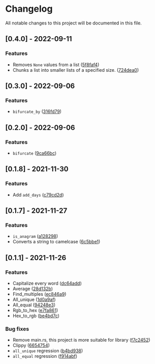 # Changelog

All notable changes to this project will be documented in this file.

## [0.4.0] - 2022-09-11

### Features

- Removes `None` values from a list ([5f8faf4](5f8faf44e403935280c370a94829715054888d0e))
- Chunks a list into smaller lists of a specified size. ([724dea0](724dea073b7e5fc74a8498a2af3fc517114437ad))

## [0.3.0] - 2022-09-06

### Features

- `bifurcate_by` ([316fd79](316fd79e89f3759083a1bb2c5f797727b0e9bf91))

## [0.2.0] - 2022-09-06

### Features

- `bifurcate` ([9ca66bc](9ca66bc747ee7af6e4d5ca227187e96d7e8f084b))

## [0.1.8] - 2021-11-30

### Features

- Add `add_days` ([c79cd2d](c79cd2d6b8c9a4976e84f853e7bfd459e58ae761))

## [0.1.7] - 2021-11-27

### Features

- `is_anagram` ([a128298](a128298ea407a16d5f974ddf03d9f950b0af7c49))
- Converts a string to camelcase ([6c5bbe1](6c5bbe10da11fc87491e95c7afc1e98825f8edd1))

## [0.1.1] - 2021-11-26

### Features

- Capitalize every word ([dc64add](dc64add2662ba89ab654696107293ebce5c4d118))
- Average ([28d132b](28d132bbcf3ea6b5685f07d3b0fe28295e30b13e))
- Find_multiples ([ec846a9](ec846a91e5043b73c3ca5a19cd84260bd15287f7))
- All_unique ([1d0a9af](1d0a9afa6b0bc44ca7699ac1749ca7c714bd4888))
- All_equal ([94248e3](94248e3ea4411bba3a13864f897d6624b9f9d7d8))
- Rgb_to_hex ([e7fa861](e7fa861d14b4a79208b4f86019e6affce3573958))
- Hex_to_rgb ([be4bd7c](be4bd7c856a0997e84d7b5cc13105d6f104ed602))

### Bug fixes

- Remove main.rs, this project is more suitable for library ([f7c2452](f7c245299485fd5c0d4ba5cbee8c821fc87fd384))
- Clippy ([6654754](6654754699f0a6506c22c352237e35b7fbda8ed0))
- `all_unique` regression ([b4bd938](b4bd93835657995205eca068cbc42088df69763b))
- `all_equal` regression ([f914abf](f914abf49f4c8679426a5c230270888ee40bc9e8))
